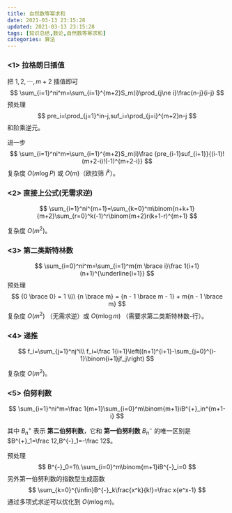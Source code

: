 ```yaml
---
title: 自然数等幂求和
date: 2021-03-13 23:15:28
updated: 2021-03-13 23:15:28
tags: [知识总结,数论,自然数等幂求和]
categories: 算法
---
```

### <1> 拉格朗日插值

把 $1,2,\cdots,m+2$ 插值即可
$$
\sum_{i=1}^ni^m=\sum_{i=1}^{m+2}S_m(i)\prod_{j\ne i}\frac{n-j}{i-j}
$$
预处理
$$
pre_i=\prod_{j=1}^in-j,suf_i=\prod_{j=i}^{m+2}n-j
$$
和阶乘逆元。

进一步
$$
\sum_{i=1}^ni^m=\sum_{i=1}^{m+2}S_m(i)\frac {pre_{i-1}suf_{i+1}}{(i-1)!(m+2-i)!(-1)^{m+2-i}}
$$
复杂度 $O(m\log P)$ 或 $O(m)$（欧拉筛 $i^k$）。



### <2> 直接上公式(无需求逆)

$$
\sum_{i=1}^ni^{m+1}=\sum_{k=0}^m\binom{n+k+1}{m+2}\sum_{r=0}^k(-1)^r\binom{m+2}r(k+1-r)^{m+1}
$$

复杂度 $O(m^2)$。

### <3> 第二类斯特林数

$$
\sum_{i=0}^ni^m=\sum_{i=1}^m{m \brace i}\frac 1{i+1}(n+1)^{\underline{i+1}}
$$
预处理
$$
{0 \brace 0} = 1 \\\\
{n \brace m} = {n - 1 \brace m - 1} + m{n - 1 \brace m}
$$
复杂度 $O(m^2)$ （无需求逆）或 $O(m\log m)$ （需要求第二类斯特林数-行）。

### <4> 递推

$$
f_i=\sum_{j=1}^nj^i\\
f_i=\frac 1{i+1}\left((n+1)^{i+1}-\sum_{j=0}^{i-1}\binom{i+1}jf_j\right)
$$

复杂度 $O(m^2)$。

### <5> 伯努利数

$$
\sum_{i=1}^ni^m=\frac 1{m+1}\sum_{i=0}^m\binom{m+1}iB^{+}_in^{m+1-i}
$$

其中 $B^{+}_n$ 表示 **第二伯努利数**，它和 **第一伯努利数** $B^{-}_n$ 的唯一区别是 $B^{+}_1=\frac 12,B^{-}_1=-\frac 12$。

预处理
$$
B^{-}_0=1\\
\sum_{i=0}^m\binom{m+1}iB^{-}_i=0
$$
另外第一伯努利数的指数型生成函数
$$
\sum_{k=0}^{\infin}B^{-}_k\frac{x^k}{k!}=\frac x{e^x-1}
$$
通过多项式求逆可以优化到 $O(m\log m)$。